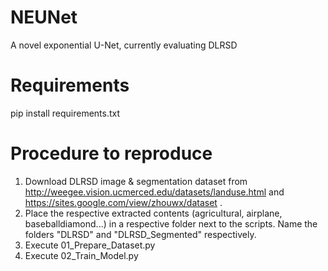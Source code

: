# NEUNet
A novel exponential U-Net, currently evaluating DLRSD

# Requirements
pip install requirements.txt

# Procedure to reproduce
1. Download DLRSD image & segmentation dataset from http://weegee.vision.ucmerced.edu/datasets/landuse.html and https://sites.google.com/view/zhouwx/dataset .
2. Place the respective extracted contents (agricultural, airplane, baseballdiamond...) in a respective folder next to the scripts. Name the folders "DLRSD" and "DLRSD_Segmented" respectively.
3. Execute 01_Prepare_Dataset.py
4. Execute 02_Train_Model.py 
